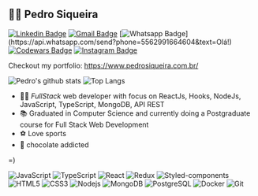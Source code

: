 ## :man_technologist: Pedro Siqueira

[![Linkedin Badge](https://img.shields.io/badge/-LinkedIn-blue?style=flat-square&logo=Linkedin&logoColor=white&link=https://www.linkedin.com/in/fabriciopolato/)](https://www.linkedin.com/in/pedrovsiqueira/)
[![Gmail Badge](https://img.shields.io/badge/-Gmail-c14438?style=flat-square&logo=Gmail&logoColor=white&link=mailto:pedro.v.siqueira@gmail.com)](mailto:pedro.v.siqueira@gmail.com)
[![Whatsapp Badge](https://img.shields.io/badge/-Whatsapp-4CA143?style=flat-square&labelColor=4CA143&logo=whatsapp&logoColor=white&link=https://api.whatsapp.com/send?phone=5562991664604&text=Olá!)](https://api.whatsapp.com/send?phone=5562991664604&text=Olá!)
[![Codewars Badge](https://www.codewars.com/users/pedrovsiqueira/badges/micro)](https://www.codewars.com/users/pedrovsiqueira/badges/micro)
[![Instagram Badge](https://img.shields.io/badge/-Instagram-BF008C?style=flat-square&logo=Instagram&logoColor=white&link=https://www.instagram.com/pedrovsiqueira)](https://www.instagram.com/pedrovsiqueira) 

Checkout my portfolio: https://www.pedrosiqueira.com.br/

![Pedro's github stats](https://github-readme-stats.vercel.app/api?username=pedrovsiqueira&show_icons=true&theme=dracula)
![Top Langs](https://github-readme-stats.vercel.app/api/top-langs/?username=pedrovsiqueira&layout=compact)

- :man_technologist: *FullStack* web developer with focus on ReactJs, Hooks, NodeJs, JavaScript, TypeScript, MongoDB, API REST
- :books: Graduated in Computer Science and currently doing a Postgraduate course for Full Stack Web Development
- :soccer: Love sports
- :chocolate_bar: chocolate addicted

=)

![JavaScript](https://img.shields.io/badge/-javascript-black?style=flat-square&logo=javascript)
![TypeScript](https://img.shields.io/badge/-TypeScript-black?style=flat-square&logo=typescript)
![React](https://img.shields.io/badge/-React-black?style=flat-square&logo=react)
![Redux](https://img.shields.io/badge/-Redux-black?style=flat-square&logo=redux)
![Styled-components](https://img.shields.io/badge/-Styled%20Components-black?style=flat-square&logo=styled-components)
![HTML5](https://img.shields.io/badge/-HTML5-black?style=flat-square&logo=html5&logoColor=white)
![CSS3](https://img.shields.io/badge/-CSS3-black?style=flat-square&logo=css3)
![Nodejs](https://img.shields.io/badge/-Nodejs-black?style=flat-square&logo=Node.js)
![MongoDB](https://img.shields.io/badge/-MongoDB-black?style=flat-square&logo=mongodb)
![PostgreSQL](https://img.shields.io/badge/-Postgres-black?style=flat-square&logo=postgresql)
![Docker](https://img.shields.io/badge/-Docker-black?style=flat-square&logo=docker)
![Git](https://img.shields.io/badge/-Git-black?style=flat-square&logo=git)
